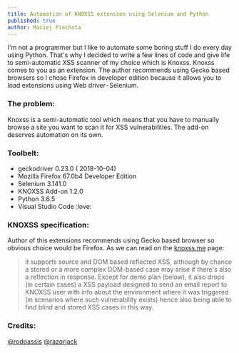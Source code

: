 ```yaml
---
title: Automation of KNOXSS extension using Selenium and Python
published: true
author: Maciej Piechota
---
```


I'm not a programmer but I like to automate some boring stuff I do every day using Python. That's why I decided to write a few lines of code and give life to semi-automatic XSS scanner of my choice which is Knoxss.
Knoxss comes to you as an extension. The author recommends using Gecko based browsers so I chose Firefox in developer edition because it allows you to load extensions using Web driver - Selenium.

### The problem:

Knoxss is a semi-automatic tool which means that you have to manually browse a site you want to scan it for XSS vulnerabilities. The add-on deserves automation on its own.

### Toolbelt:

- geckodriver 0.23.0 ( 2018-10-04)
- Mozilla Firefox 67.0b4 Developer Edition
- Selenium 3.141.0
- KNOXSS Add-on 1.2.0
- Python 3.6.5
- Visual Studio Code :love:

### KNOXSS specification:

Author of this extensions recommends using Gecko based browser so obvious choice would be Firefox. 
As we can read on the [knoxss.me](https://knoxss.me) page:

>it supports source and DOM based reflected XSS, although by chance a stored or a more complex DOM-based case may arise if there's also a reflection in response. Except for demo plan (below), it also drops (in certain cases) a XSS payload designed to send an email report to KNOXSS user with info about the environment where it was triggered (in scenarios where such vulnerability exists) hence also being able to find blind and stored XSS cases in this way.


### Credits:

[@rodoassis](https://twitter.com/rodoassis)
[@razorjack](https://razorjack.net)

